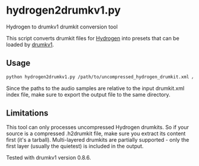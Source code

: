 # hydrogen2drumkv1.py
Hydrogen to drumkv1 drumkit conversion tool

This script converts drumkit files for [Hydrogen](http://www.hydrogen-music.org/) into presets that can be loaded by [drumkv1](https://drumkv1.sourceforge.io/).

## Usage
```bash
python hydrogen2drumkv1.py /path/to/uncompressed_hydrogen_drumkit.xml /path/to/output.drumkv1
```
Since the paths to the audio samples are relative to the input drumkit.xml index file, make sure to export the output file to the same directory.

## Limitations
This tool can only processes uncompressed Hydrogen drumkits. So if your source is a compressed .h2drumkit file, make sure you extract its content first (it's a tarball).
Multi-layered drumkits are partially supported - only the first layer (usually the quietest) is included in the output.

Tested with drumkv1 version 0.8.6.

